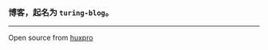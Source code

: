 ### 博客，起名为 `turing-blog`。

---

Open source from [huxpro](https://github.com/Huxpro/huxpro.github.io)
